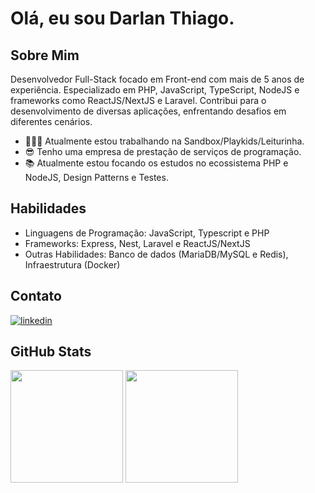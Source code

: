 # Olá, eu sou Darlan Thiago.

## Sobre Mim
Desenvolvedor Full-Stack focado em Front-end com mais de 5 anos de experiência. Especializado em PHP, JavaScript, TypeScript, NodeJS e frameworks como ReactJS/NextJS e Laravel. Contribui para o desenvolvimento de diversas aplicações, enfrentando desafios em diferentes cenários.

- 👨🏽‍💻 Atualmente estou trabalhando na Sandbox/Playkids/Leiturinha.
- 😎 Tenho uma empresa de prestação de serviços de programação.
- 📚 Atualmente estou focando os estudos no ecossistema PHP e NodeJS, Design Patterns e Testes.

## Habilidades
- Linguagens de Programação: JavaScript, Typescript e PHP
- Frameworks: Express, Nest, Laravel e ReactJS/NextJS
- Outras Habilidades: Banco de dados (MariaDB/MySQL e Redis), Infraestrutura (Docker)

## Contato
<p align="left">
  <a href="https://linkedin.com/in/darlan-thiago" target="_blank" rel="noopener"
    ><img
      align="center"
      src="https://img.shields.io/badge/LinkedIn-0077B5?style=for-the-badge&logo=linkedin&logoColor=white"
      alt="linkedin"
/></a>
</p>

## GitHub Stats
<p align="left" >
  <img  src="https://github-readme-stats.vercel.app/api?username=darlanthiago&count_private=true&show_icons=true&theme=blueberry" height="180"/>
  <img  src="https://github-readme-stats.vercel.app/api/top-langs/?username=darlanthiago&langs_count=6&layout=compact&theme=blueberry" height="180"/>
</p>
